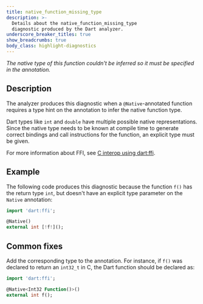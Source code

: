 ```yaml
---
title: native_function_missing_type
description: >-
  Details about the native_function_missing_type
  diagnostic produced by the Dart analyzer.
underscore_breaker_titles: true
show_breadcrumbs: true
body_class: highlight-diagnostics
---
```


_The native type of this function couldn't be inferred so it must be specified
in the annotation._

## Description

The analyzer produces this diagnostic when a `@Native`-annotated function
requires a type hint on the annotation to infer the native function type.

Dart types like `int` and `double` have multiple possible native
representations. Since the native type needs to be known at compile time
to generate correct bindings and call instructions for the function, an
explicit type must be given.

For more information about FFI, see [C interop using dart:ffi][ffi].

## Example

The following code produces this diagnostic because the function `f()` has
the return type `int`, but doesn't have an explicit type parameter on the
`Native` annotation:

```dart
import 'dart:ffi';

@Native()
external int [!f!]();
```

## Common fixes

Add the corresponding type to the annotation. For instance, if `f()` was
declared to return an `int32_t` in C, the Dart function should be declared
as:

```dart
import 'dart:ffi';

@Native<Int32 Function()>()
external int f();
```

[ffi]: /interop/c-interop
